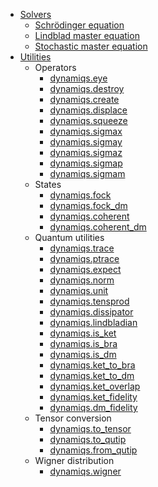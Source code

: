 - [Solvers](solvers.md)
    - [Schrödinger equation](solvers/sesolve.md)
    - [Lindblad master equation](solvers/mesolve.md)
    - [Stochastic master equation](solvers/smesolve.md)
- [Utilities](utils.md)
    - Operators
        - [dynamiqs.eye](utils/operators/eye.md)
        - [dynamiqs.destroy](utils/operators/destroy.md)
        - [dynamiqs.create](utils/operators/create.md)
        - [dynamiqs.displace](utils/operators/displace.md)
        - [dynamiqs.squeeze](utils/operators/squeeze.md)
        - [dynamiqs.sigmax](utils/operators/sigmax.md)
        - [dynamiqs.sigmay](utils/operators/sigmay.md)
        - [dynamiqs.sigmaz](utils/operators/sigmaz.md)
        - [dynamiqs.sigmap](utils/operators/sigmap.md)
        - [dynamiqs.sigmam](utils/operators/sigmam.md)
    - States
        - [dynamiqs.fock](utils/states/fock.md)
        - [dynamiqs.fock_dm](utils/states/fock_dm.md)
        - [dynamiqs.coherent](utils/states/coherent.md)
        - [dynamiqs.coherent_dm](utils/states/coherent_dm.md)
    - Quantum utilities
        - [dynamiqs.trace](utils/utils/trace.md)
        - [dynamiqs.ptrace](utils/utils/ptrace.md)
        - [dynamiqs.expect](utils/utils/expect.md)
        - [dynamiqs.norm](utils/utils/norm.md)
        - [dynamiqs.unit](utils/utils/unit.md)
        - [dynamiqs.tensprod](utils/utils/tensprod.md)
        - [dynamiqs.dissipator](utils/utils/dissipator.md)
        - [dynamiqs.lindbladian](utils/utils/lindbladian.md)
        - [dynamiqs.is_ket](utils/utils/is_ket.md)
        - [dynamiqs.is_bra](utils/utils/is_bra.md)
        - [dynamiqs.is_dm](utils/utils/is_dm.md)
        - [dynamiqs.ket_to_bra](utils/utils/ket_to_bra.md)
        - [dynamiqs.ket_to_dm](utils/utils/ket_to_dm.md)
        - [dynamiqs.ket_overlap](utils/utils/ket_overlap.md)
        - [dynamiqs.ket_fidelity](utils/utils/ket_fidelity.md)
        - [dynamiqs.dm_fidelity](utils/utils/dm_fidelity.md)
    - Tensor conversion
        - [dynamiqs.to_tensor](utils/tensor_types/to_tensor.md)
        - [dynamiqs.to_qutip](utils/tensor_types/to_qutip.md)
        - [dynamiqs.from_qutip](utils/tensor_types/from_qutip.md)
    - Wigner distribution
        - [dynamiqs.wigner](utils/wigners/wigner.md)
